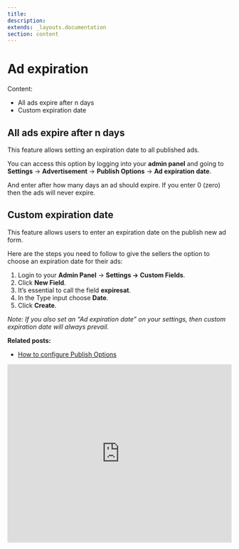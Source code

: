```yaml
---
title:
description:
extends: _layouts.documentation
section: content
---
```


# Ad expiration
Content:
- All ads expire after n days
- Custom expiration date

## All ads expire after n days

This feature allows setting an expiration date to all published ads.

You can access this option by logging into your **admin panel** and going to **Settings** -> **Advertisement** -> **Publish Options** -> **Ad expiration date**.

And enter after how many days an ad should expire. If you enter 0 (zero) then the ads will never expire.


## Custom expiration date

This feature allows users to enter an expiration date on the publish new ad form.

Here are the steps you need to follow to give the sellers the option to choose an expiration date for their ads:

1.   Login to your **Admin Panel** ->  **Settings  -> Custom Fields**.
2.  Click  **New Field**.
3.  It’s essential to call the field  **expiresat**.
4.  In the Type input choose  **Date**.
5.  Click **Create**.

*Note: If you also set an “Ad expiration date” on your settings, then custom expiration date will always prevail.*


**Related posts:**

- [How to configure Publish Options](/docs/advertisement-configure-publilsh-options)


<iframe width="100%" height="400px" src="https://www.youtube.com/embed/PACG4kkVlHk" title="Yclas video" frameborder="0" allow="accelerometer; autoplay; clipboard-write; encrypted-media; gyroscope; picture-in-picture" allowfullscreen></iframe>
 
